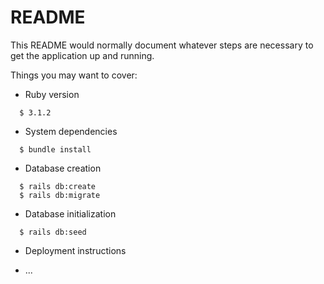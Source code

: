 # README

This README would normally document whatever steps are necessary to get the
application up and running.

Things you may want to cover:

* Ruby version
```
  $ 3.1.2
```

* System dependencies
```
  $ bundle install
```
* Database creation
```
  $ rails db:create
  $ rails db:migrate
```
* Database initialization
```
  $ rails db:seed
```
* Deployment instructions

* ...
